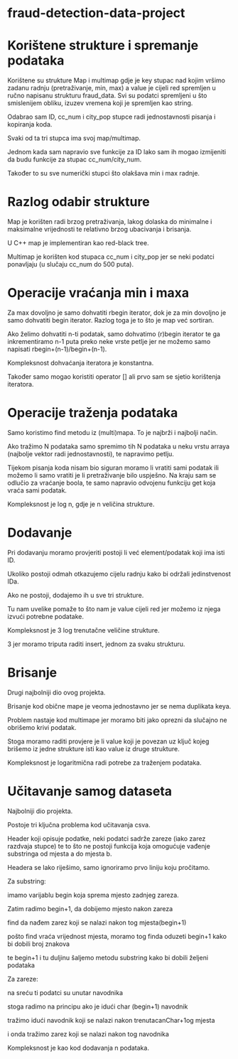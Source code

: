 # fraud-detection-data-project

# Korištene strukture i spremanje podataka
Korištene su strukture Map i multimap gdje je key stupac nad kojim vršimo zadanu radnju (pretraživanje, min, max) a value je cijeli red spremljen u ručno napisanu strukturu fraud_data. Svi su podatci spremljeni u što smislenijem obliku, izuzev vremena koji je spremljen kao string.

Odabrao sam ID, cc_num i city_pop stupce radi jednostavnosti pisanja i kopiranja koda.

Svaki od ta tri stupca ima svoj map/multimap.

Jednom kada sam napravio sve funkcije za ID lako sam ih mogao izmijeniti da budu funkcije za stupac cc_num/city_num.

Također to su sve numerički stupci što olakšava min i max radnje.

# Razlog odabir strukture

Map je korišten radi brzog pretraživanja, lakog dolaska do minimalne i maksimalne vrijednosti te relativno brzog ubacivanja i brisanja.

U C++ map je implementiran kao red-black tree.

Multimap je korišten kod stupaca cc_num i city_pop jer se neki podatci ponavljaju (u slučaju cc_num do 500 puta).

# Operacije vraćanja min i maxa

Za max dovoljno je samo dohvatiti rbegin iterator, dok je za min dovoljno je samo dohvatiti begin iterator.
Razlog toga je to što je map već sortiran.

Ako želimo dohvatiti n-ti podatak, samo dohvatimo (r)begin iterator te ga inkrementiramo n-1 puta preko neke vrste petlje jer ne možemo samo napisati rbegin+(n-1)/begin+(n-1).

Kompleksnost dohvaćanja iteratora je konstantna.

Također samo mogao koristiti operator [] ali prvo sam se sjetio korištenja iteratora.

# Operacije traženja podataka

Samo koristimo find metodu iz (multi)mapa. To je najbrži i najbolji način.

Ako tražimo N podataka samo spremimo tih N podataka u neku vrstu arraya (najbolje vektor radi jednostavnosti), te napravimo petlju.

Tijekom pisanja koda nisam bio siguran moramo li vratiti sami podatak ili možemo li samo vratiti je li pretraživanje bilo uspješno. Na kraju sam se odlučio za vraćanje boola, te samo napravio odvojenu funkciju get koja vraća sami podatak.

Kompleksnost je log n, gdje je n veličina strukture.

# Dodavanje

Pri dodavanju moramo provjeriti postoji li već element/podatak koji ima isti ID.

Ukoliko postoji odmah otkazujemo cijelu radnju kako bi održali jedinstvenost IDa.

Ako ne postoji, dodajemo ih u sve tri strukture.

Tu nam uvelike pomaže to što nam je value cijeli red jer možemo iz njega izvući potrebne podatake.


Kompleksnost je 3 log trenutačne veličine strukture.

3 jer moramo triputa raditi insert, jednom za svaku strukturu.

# Brisanje

Drugi najbolniji dio ovog projekta.

Brisanje kod obične mape je veoma jednostavno jer se nema duplikata keya.

Problem nastaje kod multimape jer moramo biti jako oprezni da slučajno ne obrišemo krivi podatak.

Stoga moramo raditi provjere je li value koji je povezan uz ključ kojeg brišemo iz jedne strukture isti kao value iz druge strukture.

Kompleksnost je logaritmična radi potrebe za traženjem podataka.

# Učitavanje samog dataseta

Najbolniji dio projekta.

Postoje tri ključna problema kod učitavanja csva.

Header koji opisuje podatke, neki podatci sadrže zareze (iako zarez razdvaja stupce) te to što ne postoji funkcija koja omogućuje vađenje substringa od mjesta a do mjesta b.

Headera se lako riješimo, samo ignoriramo prvo liniju koju pročitamo.

Za substring:

imamo varijablu begin koja sprema mjesto zadnjeg zareza.

Zatim radimo begin+1, da dobijemo mjesto nakon zareza

find da nađem zarez koji se nalazi nakon tog mjesta(begin+1)

pošto find vraća vrijednost mjesta, moramo tog finda oduzeti begin+1 kako bi dobili broj znakova

te begin+1 i tu duljinu šaljemo metodu substring kako bi dobili željeni podataka


Za zareze:

na sreću ti podatci su unutar navodnika

stoga radimo na principu ako je idući char (begin+1) navodnik

tražimo idući navodnik koji se nalazi nakon trenutacanChar+1og mjesta

i onda tražimo zarez koji se nalazi nakon tog navodnika


Kompleksnost je kao kod dodavanja n podataka.


